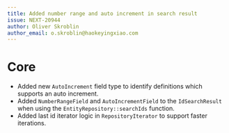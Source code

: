 ```yaml
---
title: Added number range and auto increment in search result
issue: NEXT-20944
author: Oliver Skroblin
author_email: o.skroblin@haokeyingxiao.com
---
```

# Core
* Added new `AutoIncrement` field type to identify definitions which supports an auto increment.
* Added `NumberRangeField` and `AutoIncrementField` to the `IdSearchResult` when using the `EntityRepository::searchIds` function.
* Added last id iterator logic in `RepositoryIterator` to support faster iterations.
